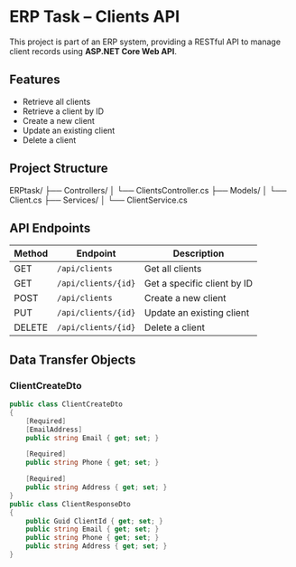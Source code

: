 # ERP Task – Clients API

This project is part of an ERP system, providing a RESTful API to manage client records using **ASP.NET Core Web API**.

## Features

- Retrieve all clients
- Retrieve a client by ID
- Create a new client
- Update an existing client
- Delete a client

## Project Structure

ERPtask/
├── Controllers/
│ └── ClientsController.cs
├── Models/
│ └── Client.cs
├── Services/
│ └── ClientService.cs 

## API Endpoints

| Method | Endpoint              | Description                  |
|--------|-----------------------|------------------------------|
| GET    | `/api/clients`        | Get all clients              |
| GET    | `/api/clients/{id}`   | Get a specific client by ID  |
| POST   | `/api/clients`        | Create a new client          |
| PUT    | `/api/clients/{id}`   | Update an existing client    |
| DELETE | `/api/clients/{id}`   | Delete a client              |

## Data Transfer Objects

### ClientCreateDto

```csharp
public class ClientCreateDto
{
    [Required]
    [EmailAddress]
    public string Email { get; set; }

    [Required]
    public string Phone { get; set; }

    [Required]
    public string Address { get; set; }
}
public class ClientResponseDto
{
    public Guid ClientId { get; set; }
    public string Email { get; set; }
    public string Phone { get; set; }
    public string Address { get; set; }
}
